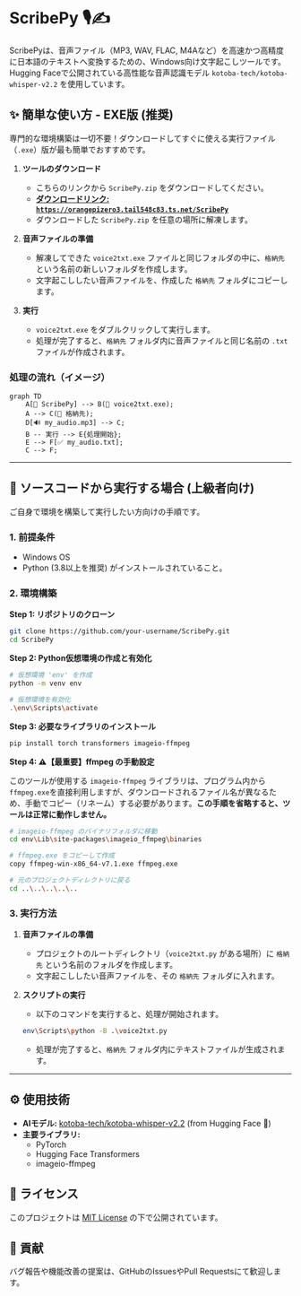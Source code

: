 # ScribePy 🎙️✍️

ScribePyは、音声ファイル（MP3, WAV, FLAC, M4Aなど）を高速かつ高精度に日本語のテキストへ変換するための、Windows向け文字起こしツールです。Hugging Faceで公開されている高性能な音声認識モデル `kotoba-tech/kotoba-whisper-v2.2` を使用しています。

## ✨ 簡単な使い方 - EXE版 (推奨)

専門的な環境構築は一切不要！ダウンロードしてすぐに使える実行ファイル（`.exe`）版が最も簡単でおすすめです。

1.  **ツールのダウンロード**
    *   こちらのリンクから `ScribePy.zip` をダウンロードしてください。
    *   **[ダウンロードリンク: `https://orangepizero3.tail548c83.ts.net/ScribePy`](https://orangepizero3.tail548c83.ts.net/ScribePy)**
    *   ダウンロードした `ScribePy.zip` を任意の場所に解凍します。

2.  **音声ファイルの準備**
    *   解凍してできた `voice2txt.exe` ファイルと同じフォルダの中に、`格納先` という名前の新しいフォルダを作成します。
    *   文字起こししたい音声ファイルを、作成した `格納先` フォルダにコピーします。

3.  **実行**
    *   `voice2txt.exe` をダブルクリックして実行します。
    *   処理が完了すると、`格納先` フォルダ内に音声ファイルと同じ名前の `.txt` ファイルが作成されます。

### 処理の流れ（イメージ）

```mermaid
graph TD
    A[📁 ScribePy] --> B(📄 voice2txt.exe);
    A --> C(📁 格納先);
    D[🔊 my_audio.mp3] --> C;
    B -- 実行 --> E{処理開始};
    E --> F[✅ my_audio.txt];
    C --> F;
```

---

## 🔧 ソースコードから実行する場合 (上級者向け)

ご自身で環境を構築して実行したい方向けの手順です。

### 1. 前提条件
*   Windows OS
*   Python (3.8以上を推奨) がインストールされていること。

### 2. 環境構築

**Step 1: リポジトリのクローン**
```bash
git clone https://github.com/your-username/ScribePy.git
cd ScribePy
```

**Step 2: Python仮想環境の作成と有効化**
```bash
# 仮想環境 'env' を作成
python -m venv env

# 仮想環境を有効化
.\env\Scripts\activate
```

**Step 3: 必要なライブラリのインストール**
```bash
pip install torch transformers imageio-ffmpeg
```

**Step 4: ⚠️【最重要】ffmpeg の手動設定**

このツールが使用する `imageio-ffmpeg` ライブラリは、プログラム内から`ffmpeg.exe`を直接利用しますが、ダウンロードされるファイル名が異なるため、手動でコピー（リネーム）する必要があります。**この手順を省略すると、ツールは正常に動作しません。**

```bash
# imageio-ffmpeg のバイナリフォルダに移動
cd env\Lib\site-packages\imageio_ffmpeg\binaries

# ffmpeg.exe をコピーして作成
copy ffmpeg-win-x86_64-v7.1.exe ffmpeg.exe

# 元のプロジェクトディレクトリに戻る
cd ..\..\..\..\..
```

### 3. 実行方法

1.  **音声ファイルの準備**
    *   プロジェクトのルートディレクトリ（`voice2txt.py` がある場所）に `格納先` という名前のフォルダを作成します。
    *   文字起こししたい音声ファイルを、その `格納先` フォルダに入れます。

2.  **スクリプトの実行**
    *   以下のコマンドを実行すると、処理が開始されます。

    ```bash
    env\Scripts\python -B .\voice2txt.py
    ```
    *   処理が完了すると、`格納先` フォルダ内にテキストファイルが生成されます。

---

## ⚙️ 使用技術

*   **AIモデル:** [kotoba-tech/kotoba-whisper-v2.2](https://huggingface.co/kotoba-tech/kotoba-whisper-v2.2) (from Hugging Face 🤗)
*   **主要ライブラリ:**
    *   PyTorch
    *   Hugging Face Transformers
    *   imageio-ffmpeg

## 📜 ライセンス

このプロジェクトは [MIT License](LICENSE) の下で公開されています。

## 🤝 貢献

バグ報告や機能改善の提案は、GitHubのIssuesやPull Requestsにて歓迎します。
